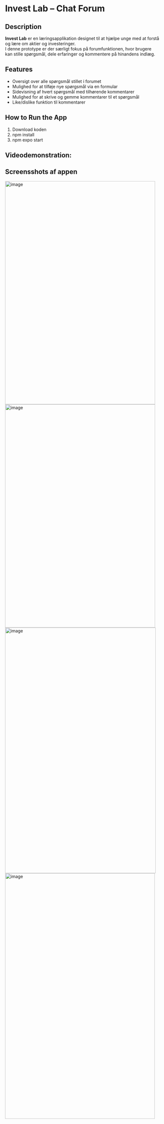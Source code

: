 # Invest Lab – Chat Forum  

## Description  
**Invest Lab** er en læringsapplikation designet til at hjælpe unge med at forstå og lære om aktier og investeringer.  
I denne prototype er der særligt fokus på forumfunktionen, hvor brugere kan stille spørgsmål, dele erfaringer og kommentere på hinandens indlæg.  

## Features  
- Oversigt over alle spørgsmål stillet i forumet  
- Mulighed for at tilføje nye spørgsmål via en formular  
- Sidevisning af hvert spørgsmål med tilhørende kommentarer  
- Mulighed for at skrive og gemme kommentarer til et spørgsmål  
- Like/dislike funktion til kommentarer  

## How to Run the App  

1. Download koden
2. npm install
3. npm expo start

## Videodemonstration:


## Screensshots af appen

<img width="490" height="728" alt="image" src="https://github.com/user-attachments/assets/7890d25f-504c-4d40-ab46-1248196bceb3" />


<img width="490" height="728" alt="image" src="https://github.com/user-attachments/assets/aa6c9a2b-300a-41e5-9a2c-d6f8950e8e50" />


<img width="492" height="801" alt="image" src="https://github.com/user-attachments/assets/4c45abc9-71ea-412b-8ce2-976716194a31" />


<img width="489" height="801" alt="image" src="https://github.com/user-attachments/assets/fa5c8c49-2cd3-4eb8-86bf-42e4eeea8570" />
